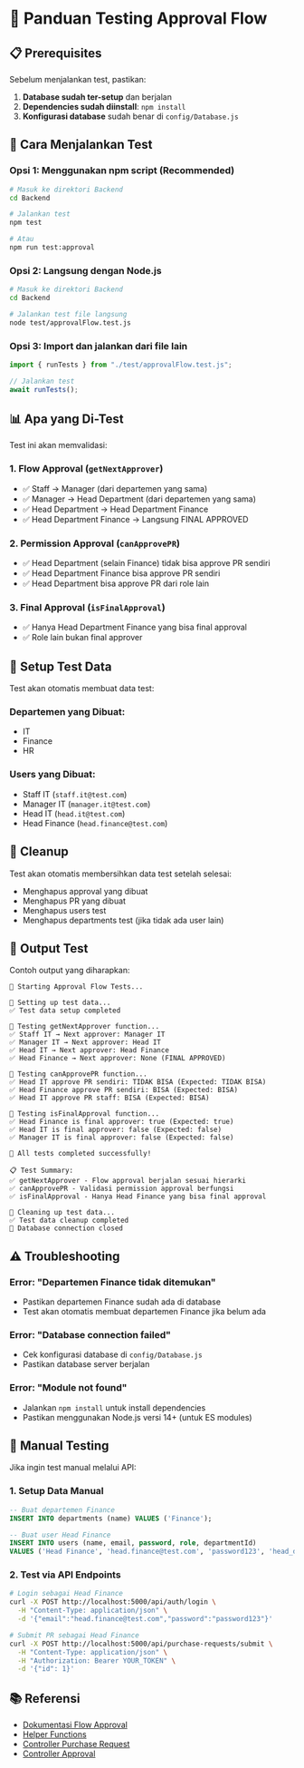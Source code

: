 # 🧪 Panduan Testing Approval Flow

## 📋 Prerequisites

Sebelum menjalankan test, pastikan:

1. **Database sudah ter-setup** dan berjalan
2. **Dependencies sudah diinstall**: `npm install`
3. **Konfigurasi database** sudah benar di `config/Database.js`

## 🚀 Cara Menjalankan Test

### **Opsi 1: Menggunakan npm script (Recommended)**

```bash
# Masuk ke direktori Backend
cd Backend

# Jalankan test
npm test

# Atau
npm run test:approval
```

### **Opsi 2: Langsung dengan Node.js**

```bash
# Masuk ke direktori Backend
cd Backend

# Jalankan test file langsung
node test/approvalFlow.test.js
```

### **Opsi 3: Import dan jalankan dari file lain**

```javascript
import { runTests } from "./test/approvalFlow.test.js";

// Jalankan test
await runTests();
```

## 📊 Apa yang Di-Test

Test ini akan memvalidasi:

### 1. **Flow Approval (`getNextApprover`)**

- ✅ Staff → Manager (dari departemen yang sama)
- ✅ Manager → Head Department (dari departemen yang sama)
- ✅ Head Department → Head Department Finance
- ✅ Head Department Finance → Langsung FINAL APPROVED

### 2. **Permission Approval (`canApprovePR`)**

- ✅ Head Department (selain Finance) tidak bisa approve PR sendiri
- ✅ Head Department Finance bisa approve PR sendiri
- ✅ Head Department bisa approve PR dari role lain

### 3. **Final Approval (`isFinalApproval`)**

- ✅ Hanya Head Department Finance yang bisa final approval
- ✅ Role lain bukan final approver

## 🔧 Setup Test Data

Test akan otomatis membuat data test:

### **Departemen yang Dibuat:**

- IT
- Finance
- HR

### **Users yang Dibuat:**

- Staff IT (`staff.it@test.com`)
- Manager IT (`manager.it@test.com`)
- Head IT (`head.it@test.com`)
- Head Finance (`head.finance@test.com`)

## 🧹 Cleanup

Test akan otomatis membersihkan data test setelah selesai:

- Menghapus approval yang dibuat
- Menghapus PR yang dibuat
- Menghapus users test
- Menghapus departments test (jika tidak ada user lain)

## 📝 Output Test

Contoh output yang diharapkan:

```
🚀 Starting Approval Flow Tests...

🔄 Setting up test data...
✅ Test data setup completed

🧪 Testing getNextApprover function...
✅ Staff IT → Next approver: Manager IT
✅ Manager IT → Next approver: Head IT
✅ Head IT → Next approver: Head Finance
✅ Head Finance → Next approver: None (FINAL APPROVED)

🧪 Testing canApprovePR function...
✅ Head IT approve PR sendiri: TIDAK BISA (Expected: TIDAK BISA)
✅ Head Finance approve PR sendiri: BISA (Expected: BISA)
✅ Head IT approve PR staff: BISA (Expected: BISA)

🧪 Testing isFinalApproval function...
✅ Head Finance is final approver: true (Expected: true)
✅ Head IT is final approver: false (Expected: false)
✅ Manager IT is final approver: false (Expected: false)

🎉 All tests completed successfully!

📋 Test Summary:
✅ getNextApprover - Flow approval berjalan sesuai hierarki
✅ canApprovePR - Validasi permission approval berfungsi
✅ isFinalApproval - Hanya Head Finance yang bisa final approval

🧹 Cleaning up test data...
✅ Test data cleanup completed
🔌 Database connection closed
```

## ⚠️ Troubleshooting

### **Error: "Departemen Finance tidak ditemukan"**

- Pastikan departemen Finance sudah ada di database
- Test akan otomatis membuat departemen Finance jika belum ada

### **Error: "Database connection failed"**

- Cek konfigurasi database di `config/Database.js`
- Pastikan database server berjalan

### **Error: "Module not found"**

- Jalankan `npm install` untuk install dependencies
- Pastikan menggunakan Node.js versi 14+ (untuk ES modules)

## 🔄 Manual Testing

Jika ingin test manual melalui API:

### **1. Setup Data Manual**

```sql
-- Buat departemen Finance
INSERT INTO departments (name) VALUES ('Finance');

-- Buat user Head Finance
INSERT INTO users (name, email, password, role, departmentId)
VALUES ('Head Finance', 'head.finance@test.com', 'password123', 'head_department', 2);
```

### **2. Test via API Endpoints**

```bash
# Login sebagai Head Finance
curl -X POST http://localhost:5000/api/auth/login \
  -H "Content-Type: application/json" \
  -d '{"email":"head.finance@test.com","password":"password123"}'

# Submit PR sebagai Head Finance
curl -X POST http://localhost:5000/api/purchase-requests/submit \
  -H "Content-Type: application/json" \
  -H "Authorization: Bearer YOUR_TOKEN" \
  -d '{"id": 1}'
```

## 📚 Referensi

- [Dokumentasi Flow Approval](./APPROVAL_FLOW.md)
- [Helper Functions](./utils/approvalHelper.js)
- [Controller Purchase Request](./controllers/PurchaseRequestController.js)
- [Controller Approval](./controllers/ApprovalController.js)
